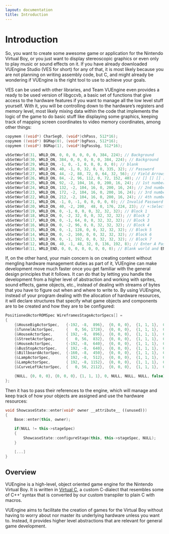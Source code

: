 ```yaml
---
layout: documentation
title: Introduction
---
```


# Introduction

So, you want to create some awesome game or application for the Nintendo Virtual Boy, or you just want to display stereoscopic graphics or even only to play music or sound effects on it. If you have already downloaded VUEngine Studio (VES for short) for any of that, it is most likely because you are not planning on writing assembly code, but C, and might already be wondering if VUEngine is the right tool to use to achieve your goals.

VES can be used with other libraries, and Team VUEngine even provides a ready to be used version of libgccvb, a basic set of functions that give access to the hardware features if you want to manage all the low level stuff yourself. With it, you will be controlling down to the hardware’s registers and memory level, most likely mixing data within the code that implements the logic of the game to do basic stuff like displaying some graphics, keeping track of mapping screen coordinates to video memory coordinates, among other things:

```cpp
copymem ((void*) CharSeg0, (void*)chPass, 512*16);
copymem ((void*) BGMap(0), (void*)bgPass, 512*16);
copymem ((void*) BGMap(1), (void*)bgPassbg, 512*16);

vbSetWorld(31, WRLD_ON, 0, 0, 0, 0, 0, 0, 384, 224); // Background
vbSetWorld(30, WRLD_ON, 384, 0, 0, 0, 0, 0, 384, 224); // Background
vbSetWorld(29, WRLD_ON, -1, 0, -1, 0, 0, 0, 0, 0); // blank
vbSetWorld(28, WRLD_ON, 40, -1, 0, 32, 0, 0, 335, 32); // Password
vbSetWorld(27, WRLD_ON, 44, -2, 88, 72, 0, 64, 32, 56); // Field Arrows
vbSetWorld(26, WRLD_ON, 84, -2, 96, 112, 0, 72, 152, 40); // [] [] [] []
vbSetWorld(25, WRLD_ON, 92, -2, 104, 16, 0, 200, 16, 24); // 1st number
vbSetWorld(24, WRLD_ON, 132, -2, 104, 16, 0, 200, 16, 24); // 2nd number
vbSetWorld(23, WRLD_ON, 172, -2, 104, 16, 0, 200, 16, 24); // 3rd number
vbSetWorld(22, WRLD_ON, 212, -2, 104, 16, 0, 200, 16, 24); // 4th number
vbSetWorld(21, WRLD_ON, -1, 0, -1, 0, 0, 0, 0, 0); // Invalid Password / Password Accepted
vbSetWorld(20, WRLD_ON, 40, -2, 200,  48, 0, 176, 224, 23); // +:Select A:Confirm B:Back
vbSetWorld(19, WRLD_ON, 0, -1, 0, 0, 0, 32, 32, 32); // Block 1
vbSetWorld(18, WRLD_ON, 0, -2, 32, 0, 0, 32, 32, 32); // Block 2
vbSetWorld(17, WRLD_ON, 0, -1, 64, 0, 0, 32, 32, 32); // Block 3
vbSetWorld(16, WRLD_ON, 0, -2, 96, 0, 0, 32, 32, 32); // Block 4
vbSetWorld(15, WRLD_ON, 0, -1, 128, 0, 0, 32, 32, 32); // Block 5
vbSetWorld(14, WRLD_ON, 0, -2, 160, 0, 0, 32, 32, 32); // Block 6
vbSetWorld(13, WRLD_ON, 0, -1, 192, 0, 0, 32, 32, 32); // Block 7
vbSetWorld(12, WRLD_ON, 40, -1, 48, 32, 0, 136, 192, 8); // Enter A Password:
vbSetWorld(11, WRLD_END, 0, 0, 0, 0, 0, 0, 0, 0); // Blank world and END bit set
```

If, on the other hand, your main concern is on creating content without mengling hardware management duties as part of it, VUEngine can make development move much faster once you get familiar with the general design principles that it follows. It can do that by letting you handle the development from a higher level of abstraction and working with sprites, sound effects, game objects, etc., instead of dealing with streams of bytes that you have to figure out when and where to write to. By using VUEngine, instead of your program dealing with the allocation of hardware resources, it will declare structures that specify what game objects and components are to be created and how they are to be configured:

```cpp
PositionedActorROMSpec WireframesStageActorSpecs[] =
{
    {&HouseBigActorSpec,   {-192, -8,  896},  {0, 0, 0},  {1, 1, 1},  0,  NULL,  NULL,  NULL,  false},
    {&TunnelActorSpec,     {   0, 56, 1728},  {0, 0, 0},  {1, 1, 1},  0,  NULL,  NULL,  NULL,  false},
    {&HouseActorSpec,      { 192, -8,  896},  {0, 0, 0},  {1, 1, 1},  0,  NULL,  NULL,  NULL,  false},
    {&StreetActorSpec,     {   0, 56,  832},  {0, 0, 0},  {1, 1, 1},  0,  NULL,  NULL,  NULL,  false},
    {&HouseActorSpec,      {-192, -8,  640},  {0, 0, 0},  {1, 1, 1},  0,  NULL,  NULL,  NULL,  false},
    {&BusStopActorSpec,    { 192, -8,  640},  {0, 0, 0},  {1, 1, 1},  0,  NULL,  NULL,  NULL,  false},
    {&BillboardActorSpec,  {-160, -8,  450},  {0, 0, 0},  {1, 1, 1},  0,  NULL,  NULL,  NULL,  false},
    {&LampActorSpec,       { 192, -8,  512},  {0, 0, 0},  {1, 1, 1},  0,  NULL,  NULL,  NULL,  false},
    {&LampActorSpec,       { 192, -8, 1152},  {0, 0, 0},  {1, 1, 1},  0,  NULL,  NULL,  NULL,  false},
    {&CurveLeftActorSpec,  {   0, 56, 2112},  {0, 0, 0},  {1, 1, 1},  0,  NULL,  NULL,  NULL,  false},

    {NULL, {0, 0, 0}, {0, 0, 0}, {1, 1, 1}, 0, NULL, NULL, NULL, false},
};
```

Then it has to pass their references to the engine, which will manage and keep track of how your objects are assigned and use the hardware resources:

```cpp
void ShowcaseState::enter(void* owner __attribute__ ((unused)))
{
    Base::enter(this, owner);

    if(NULL != this->stageSpec)
    {
        ShowcaseState::configureStage(this, this->stageSpec, NULL);
    }

    [...]
}
```

## Overview

VUEngine is a high-level, object oriented game engine for the Nintendo Virtual Boy. It is written in <a href="../../language/introduction">Virtual C</a>, a custom C-dialect that resembles some of C++’ syntax that is converted by our custom transpiler to plain C with macros.

VUEngine aims to facilitate the creation of games for the Virtual Boy without having to worry about nor master its underlying hardware unless you want to. Instead, it provides higher level abstractions that are relevant for general game development.

